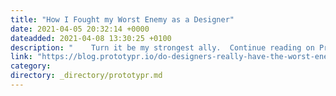 ```yaml
---
title: "How I Fought my Worst Enemy as a Designer"
date: 2021-04-05 20:32:14 +0000
dateadded: 2021-04-08 13:30:25 +0100
description: "    Turn it be my strongest ally.  Continue reading on Prototypr »  "
link: "https://blog.prototypr.io/do-designers-really-have-the-worst-enemy-3373759beaf3?source=rss----eb297ea1161a---4"
category:
directory: _directory/prototypr.md
---
```

